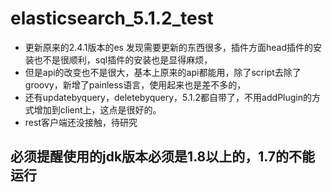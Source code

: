 # elasticsearch_5.1.2_test    
- 更新原来的2.4.1版本的es 发现需要更新的东西很多，插件方面head插件的安装也不是很顺利，sql插件的安装也是显得麻烦，
- 但是api的改变也不是很大，基本上原来的api都能用，除了script去除了groovy，新增了painless语言，使用起来也是差不多的，
- 还有updatebyquery，deletebyquery，5.1.2都自带了，不用addPlugin的方式增加到client上，这点是很好的。
- rest客户端还没接触，待研究  

## 必须提醒使用的jdk版本必须是1.8以上的，1.7的不能运行
